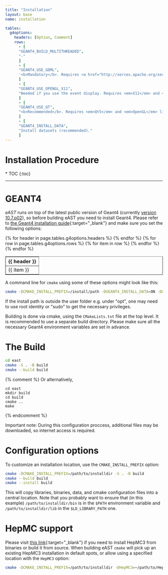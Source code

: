```yaml
---
title: "Installation"
layout: base
name: installation

tables:
  g4options:
    headers: [Option, Comment]
    rows:
      - [
      "GEANT4_BUILD_MULTITHREADED",
      "-"
      ]
      - [
      "GEANT4_USE_GDML",
      '<b>Mandatory</b>. Requires <a href="http://xerces.apache.org/xerces-c/" target="_blank"><em>Xerces-C++</em></a> parser.'
      ]
      - [
      "GEANT4_USE_OPENGL_X11",
      "Needed if you use the event display. Requires <em>X11</em> and <em>OpenGL</em> libraries."
      ]
      - [
      "GEANT4_USE_QT",
      "<b>Recommended</b>. Requires <em>Qt5</em> and <em>OpenGL</em> libraries."
      ]
      - [
      "GEANT4_INSTALL_DATA",
      "Install datasets (recommended)."
      ]      
---        
```

<h1>Installation Procedure</h1>
* TOC
{:toc}

---

# GEANT4

*eAST* runs on top of the latest public version of Geant4 (currently [version 10.7.p02](https://geant4.web.cern.ch/support/download)),
so before building eAST you need to install Geant4.
Please refer to [the Geant4 installation guide](https://geant4-userdoc.web.cern.ch/UsersGuides/InstallationGuide/html/index.html){:target="_blank"} and make sure you set the following options:

<table border="1" width="60%">
<tr>
{% for header in page.tables.g4options.headers %}
<th>{{ header }}</th>
{% endfor %}
</tr>
{% for row in page.tables.g4options.rows %}
<tr>
{% for item in row %}
<td>
{{ item }}
</td>
{% endfor %}
</tr>
{% endfor %}
</table>

<p/>

A command line for ```cmake``` using some of these options might look like this:
```bash
cmake -DCMAKE_INSTALL_PREFIX=/install/path -DGEANT4_INSTALL_DATA=ON -DGEANT4_USE_GDML=ON -DGEANT4_USE_QT=ON /path/to/geant/directory
```
If the install path is outside the user folder e.g. under "opt", one may need to use root identity or "sudo" to get the necessary privileges.

Building is done via cmake, using the `CMakeLists.txt` file at the top level. It is recommended to use a separate build directory. Please make sure all the necessary Geant4 environment variables are set in advance.

# The Build

```bash
cd east
cmake -S . -B build
cmake --build build
```

{% comment %}
Or alternatively,

```
cd east
mkdir build
cd build
cmake ..
make
```

{% endcomment %}

Important note: During this configuration proccess, additional files may be downloaded, so internet access is required.

# Configuration options

To customize an installation location, use the `CMAKE_INSTALL_PREFIX` option:

```bash
cmake -DCMAKE_INSTALL_PREFIX=/path/to/installdir -S . -B build
cmake --build build
cmake --install build
```

This will copy libraries, binaries, data, and cmake configuration files into a central location. Note that you probably want to ensure that (in this example) `/path/to/installdir/bin` is in the `$PATH` environment variable and `/path/to/installdir/lib` in the `$LD_LIBRARY_PATH` one.

# HepMC support
Please visit
[this link](https://gitlab.cern.ch/hepmc/HepMC3/-/tree/master/){:target="_blank"}
 if you need to install HepMC3 from binaries or build it from source. When building
eAST ```cmake``` will pick up an existing HepMC3 installation in default spots,
or allow using a specified location with the `HepMC3` option:

```bash
cmake -DCMAKE_INSTALL_PREFIX=/path/to/installdir -DHepMC3=~/path/to/HepMC3dir/  -S . -B build
```
